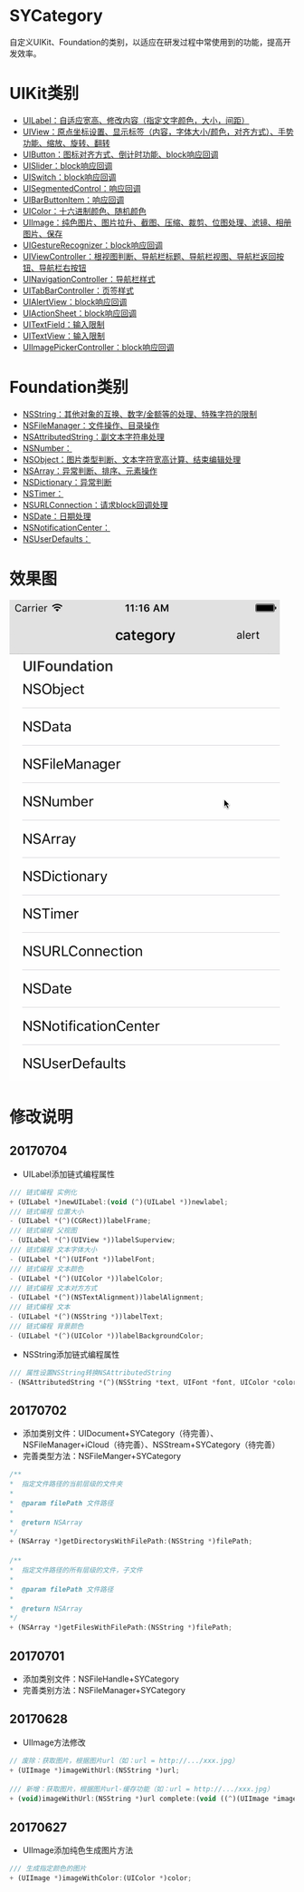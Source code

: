 # SYCategory
自定义UIKit、Foundation的类别，以适应在研发过程中常使用到的功能，提高开发效率。

# UIKit类别
  * [UILabel：自适应宽高、修改内容（指定文字颜色，大小，间距）](https://github.com/potato512/SYCategory/tree/master/CategoryRead/UILabelCategory)
  * [UIView：原点坐标设置、显示标签（内容，字体大小/颜色，对齐方式）、手势功能、缩放、旋转、翻转](https://github.com/potato512/SYCategory/tree/master/CategoryRead/UIViewCategory)
  * [UIButton：图标对齐方式、倒计时功能、block响应回调](https://github.com/potato512/SYCategory/tree/master/CategoryRead/UIButtonCategory)
  * [UISlider：block响应回调](https://github.com/potato512/SYCategory/tree/master/CategoryRead/UISliderCategory)
  * [UISwitch：block响应回调](https://github.com/potato512/SYCategory/tree/master/CategoryRead/UISwitchCategory)
  * [UISegmentedControl：响应回调](https://github.com/potato512/SYCategory/tree/master/CategoryRead/UISegmentedControlCategory)
  * [UIBarButtonItem：响应回调](https://github.com/potato512/SYCategory/tree/master/CategoryRead/UIBarButtonItemCategory)
  * [UIColor：十六进制颜色、随机颜色](https://github.com/potato512/SYCategory/tree/master/CategoryRead/UIColorCategory)
  * [UIImage：纯色图片、图片拉升、截图、压缩、裁剪、位图处理、滤镜、相册图片、保存](https://github.com/potato512/SYCategory/tree/master/CategoryRead/UIImageCategory)
  * [UIGestureRecognizer：block响应回调](https://github.com/potato512/SYCategory/tree/master/CategoryRead/UIGestureRecognierCategory)
  * [UIViewController：根视图判断、导航栏标题、导航栏视图、导航栏返回按钮、导航栏右按钮](https://github.com/potato512/SYCategory/tree/master/CategoryRead/UIViewControllerCategory)
  * [UINavigationController：导航栏样式](https://github.com/potato512/SYCategory/tree/master/CategoryRead/UINavigationControllerCategory)
  * [UITabBarController：页签样式](https://github.com/potato512/SYCategory/tree/master/CategoryRead/UITabBarControllerCategory)
  * [UIAlertView：block响应回调](https://github.com/potato512/SYCategory/tree/master/CategoryRead/UIAlertViewCategory)
  * [UIActionSheet：block响应回调](https://github.com/potato512/SYCategory/tree/master/CategoryRead/UIAlertViewCategory)
  * [UITextField：输入限制](https://github.com/potato512/SYCategory/tree/master/CategoryRead/UITextFiledCategory)
  * [UITextView：输入限制](https://github.com/potato512/SYCategory/tree/master/CategoryRead/UITextFiledCategory)
  * [UIImagePickerController：block响应回调](https://github.com/potato512/SYCategory/tree/master/CategoryRead/UIImagePickerViewControllerCategory)

# Foundation类别
 * [NSString：其他对象的互换、数字/金额等的处理、特殊字符的限制](https://github.com/potato512/SYCategory/tree/master/CategoryRead/NSStringCategory)
 * [NSFileManager：文件操作、目录操作](https://github.com/potato512/SYCategory/tree/master/CategoryRead/NSFileManagerCategory)
 * [NSAttributedString：副文本字符串处理](https://github.com/potato512/SYCategory/tree/master/CategoryRead/NSAttributedStringCategory)
 * [NSNumber：](https://github.com/potato512/SYCategory/tree/master/CategoryRead/NSNumberCategory)
 * [NSObject：图片类型判断、文本字符宽高计算、结束编辑处理](https://github.com/potato512/SYCategory/tree/master/CategoryRead/NSObjectCategory)
 * [NSArray：异常判断、排序、元素操作](https://github.com/potato512/SYCategory/tree/master/CategoryRead/NSArrayCategory)
 * [NSDictionary：异常判断](https://github.com/potato512/SYCategory/tree/master/CategoryRead/NSDictionaryCategory)
 * [NSTimer：](https://github.com/potato512/SYCategory/tree/master/CategoryRead/NSTimerCategory)
 * [NSURLConnection：请求block回调处理](https://github.com/potato512/SYCategory/tree/master/CategoryRead/NSURLConnectionCategory)
 * [NSDate：日期处理](https://github.com/potato512/SYCategory/tree/master/CategoryRead/NSDateCategory)
 * [NSNotificationCenter：](https://github.com/potato512/SYCategory/tree/master/CategoryRead/NSNotificationCenterCategory)
 * [NSUserDefaults：](https://github.com/potato512/SYCategory/tree/master/CategoryRead/NSUserDefaultsCategory)


# 效果图

![SYCategory.gif](./images/SYCategory.gif)


# 修改说明
## 20170704
* UILabel添加链式编程属性
~~~ javascript
/// 链式编程 实例化
+ (UILabel *)newUILabel:(void (^)(UILabel *))newlabel;
/// 链式编程 位置大小
- (UILabel *(^)(CGRect))labelFrame;
/// 链式编程 父视图
- (UILabel *(^)(UIView *))labelSuperview;
/// 链式编程 文本字体大小
- (UILabel *(^)(UIFont *))labelFont;
/// 链式编程 文本颜色
- (UILabel *(^)(UIColor *))labelColor;
/// 链式编程 文本对方方式
- (UILabel *(^)(NSTextAlignment))labelAlignment;
/// 链式编程 文本
- (UILabel *(^)(NSString *))labelText;
/// 链式编程 背景颜色
- (UILabel *(^)(UIColor *))labelBackgroundColor;
~~~ 

* NSString添加链式编程属性
~~~ javascript
/// 属性设置NSString转换NSAttributedString
- (NSAttributedString *(^)(NSString *text, UIFont *font, UIColor *color, UIColor *backColor))attrinbuted;
~~~


## 20170702
* 添加类别文件：UIDocument+SYCategory（待完善）、NSFileManager+iCloud（待完善）、NSStream+SYCategory（待完善）
* 完善类型方法：NSFileManger+SYCategory
~~~ javascript
/**
*  指定文件路径的当前层级的文件夹
*
*  @param filePath 文件路径
*
*  @return NSArray
*/
+ (NSArray *)getDirectorysWithFilePath:(NSString *)filePath;

/**
*  指定文件路径的所有层级的文件，子文件
*
*  @param filePath 文件路径
*
*  @return NSArray
*/
+ (NSArray *)getFilesWithFilePath:(NSString *)filePath;
~~~

## 20170701
* 添加类别文件：NSFileHandle+SYCategory
* 完善类别方法：NSFileManager+SYCategory

## 20170628
* UIImage方法修改
~~~ javascript
// 废除：获取图片，根据图片url（如：url = http://.../xxx.jpg）
+ (UIImage *)imageWithUrl:(NSString *)url;

/// 新增：获取图片，根据图片url-缓存功能（如：url = http://.../xxx.jpg）
+ (void)imageWithUrl:(NSString *)url complete:(void ((^)(UIImage *image)))complete;
~~~

## 20170627 
* UIImage添加纯色生成图片方法
~~~ javascript
/// 生成指定颜色的图片
+ (UIImage *)imageWithColor:(UIColor *)color;
~~~


